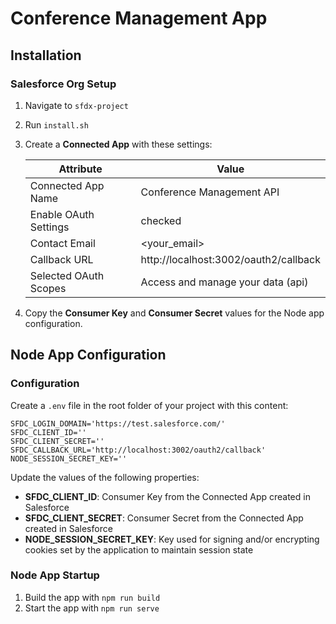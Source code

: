 # Conference Management App

## Installation

### Salesforce Org Setup

1. Navigate to `sfdx-project`
2. Run `install.sh`
3. Create a **Connected App** with these settings:

    | Attribute             | Value                                 |
    | --------------------- | ------------------------------------- |
    | Connected App Name    | Conference Management API             |
    | Enable OAuth Settings | checked                               |
    | Contact Email         | &lt;your_email&gt;                    |
    | Callback URL          | http://localhost:3002/oauth2/callback |
    | Selected OAuth Scopes | Access and manage your data (api)     |

4. Copy the **Consumer Key** and **Consumer Secret** values for the Node app configuration.

## Node App Configuration

### Configuration

Create a `.env` file in the root folder of your project with this content:

```
SFDC_LOGIN_DOMAIN='https://test.salesforce.com/'
SFDC_CLIENT_ID=''
SFDC_CLIENT_SECRET=''
SFDC_CALLBACK_URL='http://localhost:3002/oauth2/callback'
NODE_SESSION_SECRET_KEY=''
```

Update the values of the following properties:

-   **SFDC_CLIENT_ID**: Consumer Key from the Connected App created in Salesforce
-   **SFDC_CLIENT_SECRET**: Consumer Secret from the Connected App created in Salesforce
-   **NODE_SESSION_SECRET_KEY**: Key used for signing and/or encrypting cookies set by the application to maintain session state

### Node App Startup

1. Build the app with `npm run build`
2. Start the app with `npm run serve`
